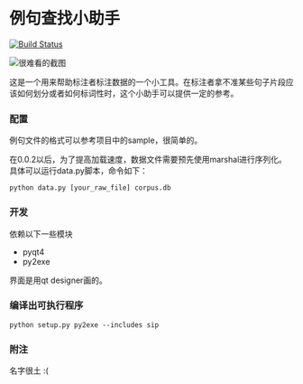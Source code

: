 例句查找小助手
=============

[![Build Status](https://api.travis-ci.org/Oneplus/example-sentence-retriever.png)](https://api.travis-ci.org/Oneplus/example-sentence-retriever)

![很难看的截图](https://raw.github.com/Oneplus/example-sentence-retriever/master/assets/figure.png)

这是一个用来帮助标注者标注数据的一个小工具。在标注者拿不准某些句子片段应该如何划分或者如何标词性时，这个小助手可以提供一定的参考。

### 配置

例句文件的格式可以参考项目中的sample，很简单的。

在0.0.2以后，为了提高加载速度，数据文件需要预先使用marshal进行序列化。具体可以运行data.py脚本，命令如下：

```
python data.py [your_raw_file] corpus.db
```

### 开发

依赖以下一些模块

* pyqt4
* py2exe

界面是用qt designer画的。

### 编译出可执行程序

```
python setup.py py2exe --includes sip
```

### 附注

名字很土 :(
